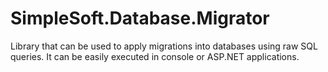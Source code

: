 # SimpleSoft.Database.Migrator
Library that can be used to apply migrations into databases using raw SQL queries. It can be easily executed in console or ASP.NET applications.
